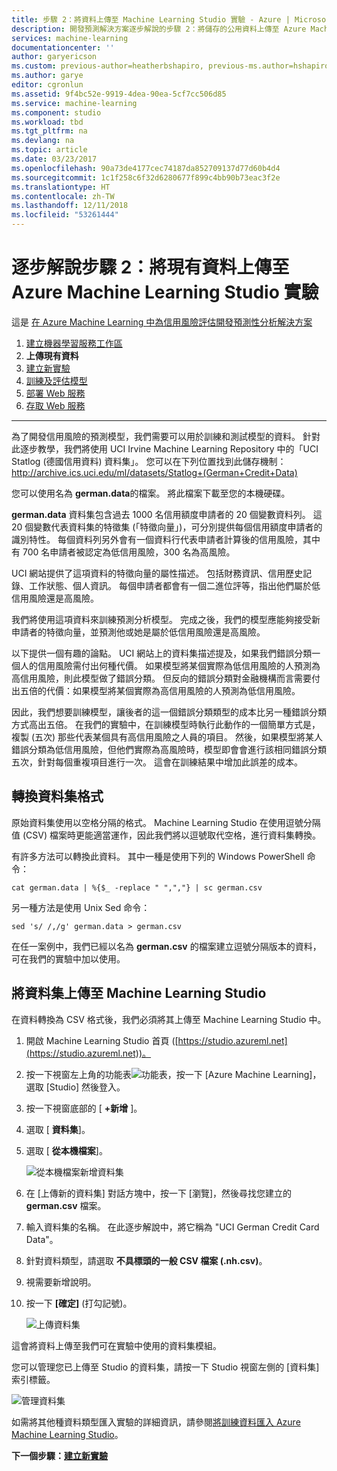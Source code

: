 ```yaml
---
title: 步驟 2：將資料上傳至 Machine Learning Studio 實驗 - Azure | Microsoft Docs
description: 開發預測解決方案逐步解說的步驟 2：將儲存的公用資料上傳至 Azure Machine Learning Studio。
services: machine-learning
documentationcenter: ''
author: garyericson
ms.custom: previous-author=heatherbshapiro, previous-ms.author=hshapiro
ms.author: garye
editor: cgronlun
ms.assetid: 9f4bc52e-9919-4dea-90ea-5cf7cc506d85
ms.service: machine-learning
ms.component: studio
ms.workload: tbd
ms.tgt_pltfrm: na
ms.devlang: na
ms.topic: article
ms.date: 03/23/2017
ms.openlocfilehash: 90a73de4177cec74187da852709137d77d60b4d4
ms.sourcegitcommit: 1c1f258c6f32d6280677f899c4bb90b73eac3f2e
ms.translationtype: HT
ms.contentlocale: zh-TW
ms.lasthandoff: 12/11/2018
ms.locfileid: "53261444"
---
```

# <a name="walkthrough-step-2-upload-existing-data-into-an-azure-machine-learning-studio-experiment"></a>逐步解說步驟 2：將現有資料上傳至 Azure Machine Learning Studio 實驗
這是 [在 Azure Machine Learning 中為信用風險評估開發預測性分析解決方案](walkthrough-develop-predictive-solution.md)

1. [建立機器學習服務工作區](walkthrough-1-create-ml-workspace.md)
2. **上傳現有資料**
3. [建立新實驗](walkthrough-3-create-new-experiment.md)
4. [訓練及評估模型](walkthrough-4-train-and-evaluate-models.md)
5. [部署 Web 服務](walkthrough-5-publish-web-service.md)
6. [存取 Web 服務](walkthrough-6-access-web-service.md)

- - -
為了開發信用風險的預測模型，我們需要可以用於訓練和測試模型的資料。 針對此逐步教學，我們將使用 UCI Irvine Machine Learning Repository 中的「UCI Statlog (德國信用資料) 資料集」。 您可以在下列位置找到此儲存機制：  
<a href="http://archive.ics.uci.edu/ml/datasets/Statlog+(German+Credit+Data)">http://archive.ics.uci.edu/ml/datasets/Statlog+(German+Credit+Data)</a>

您可以使用名為 **german.data**的檔案。 將此檔案下載至您的本機硬碟。  

**german.data** 資料集包含過去 1000 名信用額度申請者的 20 個變數資料列。 這 20 個變數代表資料集的特徵集 (「特徵向量」)，可分別提供每個信用額度申請者的識別特性。 每個資料列另外會有一個資料行代表申請者計算後的信用風險，其中有 700 名申請者被認定為低信用風險，300 名為高風險。

UCI 網站提供了這項資料的特徵向量的屬性描述。 包括財務資訊、信用歷史記錄、工作狀態、個人資訊。 每個申請者都會有一個二進位評等，指出他們屬於低信用風險還是高風險。 

我們將使用這項資料來訓練預測分析模型。 完成之後，我們的模型應能夠接受新申請者的特徵向量，並預測他或她是屬於低信用風險還是高風險。  

以下提供一個有趣的論點。 UCI 網站上的資料集描述提及，如果我們錯誤分類一個人的信用風險需付出何種代價。
如果模型將某個實際為低信用風險的人預測為高信用風險，則此模型做了錯誤分類。
但反向的錯誤分類對金融機構而言需要付出五倍的代價：如果模型將某個實際為高信用風險的人預測為低信用風險。

因此，我們想要訓練模型，讓後者的這一個錯誤分類類型的成本比另一種錯誤分類方式高出五倍。
在我們的實驗中，在訓練模型時執行此動作的一個簡單方式是，複製 (五次) 那些代表某個具有高信用風險之人員的項目。 然後，如果模型將某人錯誤分類為低信用風險，但他們實際為高風險時，模型即會會進行該相同錯誤分類五次，針對每個重複項目進行一次。 這會在訓練結果中增加此誤差的成本。


## <a name="convert-the-dataset-format"></a>轉換資料集格式
原始資料集使用以空格分隔的格式。 Machine Learning Studio 在使用逗號分隔值 (CSV) 檔案時更能適當運作，因此我們將以逗號取代空格，進行資料集轉換。  

有許多方法可以轉換此資料。 其中一種是使用下列的 Windows PowerShell 命令：   

    cat german.data | %{$_ -replace " ",","} | sc german.csv  

另一種方法是使用 Unix Sed 命令：  

    sed 's/ /,/g' german.data > german.csv  

在任一案例中，我們已經以名為 **german.csv** 的檔案建立逗號分隔版本的資料，可在我們的實驗中加以使用。

## <a name="upload-the-dataset-to-machine-learning-studio"></a>將資料集上傳至 Machine Learning Studio
在資料轉換為 CSV 格式後，我們必須將其上傳至 Machine Learning Studio 中。 

1. 開啟 Machine Learning Studio 首頁 ([https://studio.azureml.net](https://studio.azureml.net))。 

2. 按一下視窗左上角的功能表![功能表][1]，按一下 [Azure Machine Learning]，選取 [Studio] 然後登入。

3. 按一下視窗底部的 [ **+新增** ]。

4. 選取 [ **資料集**]。

5. 選取 [ **從本機檔案**]。

    ![從本機檔案新增資料集][2]

6. 在 [上傳新的資料集] 對話方塊中，按一下 [瀏覽]，然後尋找您建立的 **german.csv** 檔案。

7. 輸入資料集的名稱。 在此逐步解說中，將它稱為 "UCI German Credit Card Data"。

8. 針對資料類型，請選取 **不具標頭的一般 CSV 檔案 (.nh.csv)**。

9. 視需要新增說明。

10. 按一下 **[確定]** \(打勾記號)。  

    ![上傳資料集][3]

這會將資料上傳至我們可在實驗中使用的資料集模組。

您可以管理您已上傳至 Studio 的資料集，請按一下 Studio 視窗左側的 [資料集] 索引標籤。

![管理資料集][4]

如需將其他種資料類型匯入實驗的詳細資訊，請參閱[將訓練資料匯入 Azure Machine Learning Studio](import-data.md)。

**下一個步驟：[建立新實驗](walkthrough-3-create-new-experiment.md)**

[1]: media/walkthrough-2-upload-data/menu.png
[2]: media/walkthrough-2-upload-data/add-dataset.png
[3]: media/walkthrough-2-upload-data/upload-dataset.png
[4]: media/walkthrough-2-upload-data/dataset-list.png
